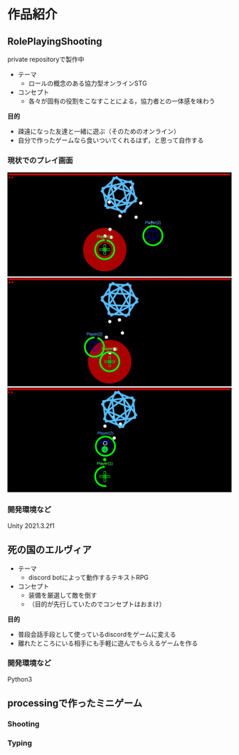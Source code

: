 # 作品紹介

## RolePlayingShooting
private repositoryで製作中

- テーマ
  - ロールの概念のある協力型オンラインSTG
- コンセプト
  - 各々が固有の役割をこなすことによる，協力者との一体感を味わう

**目的**
- 疎遠になった友達と一緒に遊ぶ（そのためのオンライン）
- 自分で作ったゲームなら食いついてくれるはず，と思って自作する

### 現状でのプレイ画面
![stack1](image/頭割り一人受け.jpg)
![stack2](image/頭割り二人受け.jpg)
![healerShot](image/healerShot.png)

### 開発環境など
Unity 2021.3.2f1

## 死の国のエルヴィア
- テーマ
  - discord botによって動作するテキストRPG
- コンセプト
  - 装備を厳選して敵を倒す
  - （目的が先行していたのでコンセプトはおまけ）

**目的**
- 普段会話手段として使っているdiscordをゲームに変える
- 離れたところにいる相手にも手軽に遊んでもらえるゲームを作る

### 開発環境など
Python3

## processingで作ったミニゲーム

### Shooting

### Typing


<!--
**iChi412/iChi412** is a ✨ _special_ ✨ repository because its `README.md` (this file) appears on your GitHub profile.

Here are some ideas to get you started:

- 🔭 I’m currently working on ...
- 🌱 I’m currently learning ...
- 👯 I’m looking to collaborate on ...
- 🤔 I’m looking for help with ...
- 💬 Ask me about ...
- 📫 How to reach me: ...
- 😄 Pronouns: ...
- ⚡ Fun fact: ...
-->
